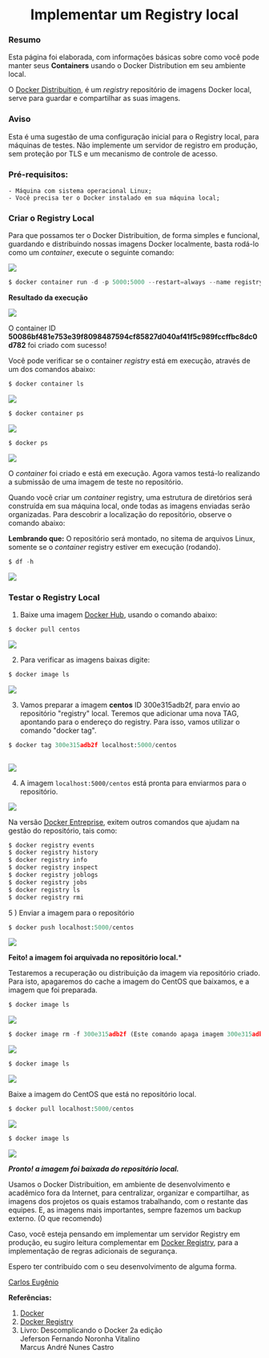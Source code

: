 # <center> Implementar um Registry local</center>


### Resumo


Esta página foi elaborada, com informações básicas sobre como você pode manter seus **Containers** usando o Docker Distribution em seu ambiente local.


O [Docker Distribuition](https://github.com/distribution/distribution), é um *registry* repositório de imagens Docker local, serve para guardar e compartilhar as suas imagens. 


### Aviso


Esta é uma sugestão de uma configuração inicial para o Registry local, para máquinas de testes. Não implemente um servidor de registro em produção, sem proteção por TLS e um mecanismo de controle de acesso.


### Pré-requisitos:    

    - Máquina com sistema operacional Linux;
    - Você precisa ter o Docker instalado em sua máquina local;


### Criar o Registry Local


Para que possamos ter o Docker Distribuition, de forma simples e funcional, guardando e distribuindo nossas imagens Docker localmente, basta rodá-lo como um *container*, execute o seguinte comando:


![](img/docker-registry.png)

<!-- #region -->
```python
$ docker container run -d -p 5000:5000 --restart=always --name registry registry:2
```
<!-- #endregion -->

**Resultado da execução**


![](img/resultado-1.png)


O container ID **50086bf481e753e39f8098487594cf85827d040af41f5c989fccffbc8dc0d782** foi criado com sucesso!


Você pode verificar se o container *registry* está em execução, através de um dos comandos abaixo:

<!-- #region -->
```python
$ docker container ls

```
<!-- #endregion -->

![](img/docker-container-ls.png)

<!-- #region -->
```python
$ docker container ps 

```
<!-- #endregion -->

![](img/docker-container-ps.png)

<!-- #region -->
```python
$ docker ps

```
<!-- #endregion -->

![](img/docker-ps.png)


O *container* foi criado e está em execução. Agora vamos testá-lo realizando a submissão de uma imagem de teste no repositório.


Quando você criar um *container* registry, uma estrutura de diretórios será construída em sua máquina local, onde  todas as imagens enviadas serão organizadas. Para descobrir a localização do repositório, observe o comando abaixo:


**Lembrando que:**  O repositório será montado, no sitema de arquivos Linux, somente se o *container* registry estiver em execução (rodando).

<!-- #region -->
```python
$ df -h
```
<!-- #endregion -->

![](img/df-h.png)


### Testar o Registry Local


1) Baixe uma imagem [Docker Hub](https://hub.docker.com/_/centos), usando o comando abaixo:

<!-- #region -->
```python
$ docker pull centos

```
<!-- #endregion -->

![](img/docker-pull-centos.png)


2) Para verificar as imagens baixas digite:

<!-- #region -->
``` python
$ docker image ls

```
<!-- #endregion -->

![](img/docker-image-ls.png)


3) Vamos preparar a imagem **centos** ID 300e315adb2f, para envio ao repositório "registry" local. Teremos que adicionar uma nova TAG, apontando para o endereço do registry. Para isso, vamos utilizar o comando "docker tag".

<!-- #region -->
```python
$ docker tag 300e315adb2f localhost:5000/centos
    
``` 
<!-- #endregion -->

![](img/docker-tag-id.png)


4) A imagem ```localhost:5000/centos``` está pronta para enviarmos para o repositório. 


![](img/du-sh.png)


Na versão [Docker Entreprise](https://docs.docker.com/engine/reference/commandline/registry_ls/), exitem outros comandos que ajudam na gestão do repositório, tais como: 

<!-- #region -->
```python
$ docker registry events	
$ docker registry history	
$ docker registry info	
$ docker registry inspect	
$ docker registry joblogs	
$ docker registry jobs	
$ docker registry ls	
$ docker registry rmi

```
<!-- #endregion -->

5 ) Enviar a imagem para o repositório

<!-- #region -->
```python
$ docker push localhost:5000/centos

```
<!-- #endregion -->

![](img/docker-push.png)


**Feito! a imagem foi arquivada no repositório local.***


Testaremos a recuperação ou distribuição da imagem via repositório criado. Para isto, apagaremos do cache a imagem do CentOS que baixamos, e a imagem que foi preparada.

<!-- #region -->
```python
$ docker image ls

```
<!-- #endregion -->

![](img/docker-image-rm-id1.png)

<!-- #region -->
```python
$ docker image rm -f 300e315adb2f (Este comando apaga imagem 300e315adb2f)
```
<!-- #endregion -->

![](img/docker-image-rm-id1a.png)

<!-- #region -->
```python
$ docker image ls

```
<!-- #endregion -->

![](img/docker-image-ls-1.png)


Baixe a imagem do CentOS que está no repositório local.

<!-- #region -->
```python 
$ docker pull localhost:5000/centos
```
<!-- #endregion -->

![](img/docker-pull-localhost.png)

<!-- #region -->
```python 
$ docker image ls
```
<!-- #endregion -->

![](img/docker-image-ls-teste.png)

<!-- #region -->
***Pronto! a imagem foi baixada do repositório local.***


Usamos o Docker Distribuition, em ambiente de desenvolvimento e acadêmico fora da Internet, para centralizar, organizar e compartilhar, as imagens dos projetos os quais estamos trabalhando, com o restante das equipes. E, as imagens mais importantes, sempre fazemos um backup externo. (O que recomendo)

Caso, você esteja pensando em implementar um servidor Registry em produção, eu sugiro leitura complementar em [Docker Registry](https://docs.docker.com/registry/deploying/), para a implementação de regras adicionais de segurança. 


<!-- #endregion -->

Espero ter contribuido com o seu desenvolvimento de alguma forma.


<!-- #region -->


[Carlos Eugênio](https://carlosemsantana.github.io/)


<!-- #endregion -->

 


**Referências:**

1. [Docker](https://www.docker.com/get-started) 
2. [Docker Registry](https://docs.docker.com/registry/deploying/)
3. Livro: Descomplicando o Docker 2a edição<br>
   Jeferson Fernando Noronha Vitalino<br>
   Marcus André Nunes Castro


